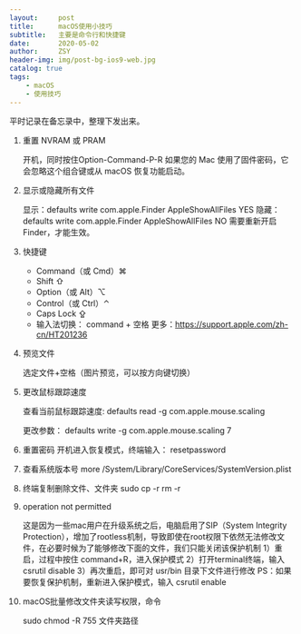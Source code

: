 ```yaml
---
layout:     post
title:      macOS使用小技巧
subtitle:   主要是命令行和快捷键
date:       2020-05-02
author:     ZSY
header-img: img/post-bg-ios9-web.jpg
catalog: true
tags:
    - macOS
    - 使用技巧
---
```


平时记录在备忘录中，整理下发出来。

1. 重置 NVRAM 或 PRAM

	开机，同时按住Option-Command-P-R
	如果您的 Mac 使用了固件密码，它会忽略这个组合键或从 macOS 恢复功能启动。

2. 显示或隐藏所有文件

	显示：defaults write com.apple.Finder AppleShowAllFiles YES
    隐藏：defaults write com.apple.Finder AppleShowAllFiles NO
    需要重新开启Finder，才能生效。

3. 快捷键

    * Command（或 Cmd）⌘
    * Shift ⇧
    * Option（或 Alt）⌥
    * Control（或 Ctrl）⌃
    * Caps Lock ⇪
    * 输入法切换： command + 空格
	  更多：https://support.apple.com/zh-cn/HT201236

4. 预览文件

    选定文件+空格（图片预览，可以按方向键切换）
	
5.  更改鼠标跟踪速度

	查看当前鼠标跟踪速度:
	defaults read -g com.apple.mouse.scaling 

	更改参数：
	defaults write -g com.apple.mouse.scaling 7 

6. 重置密码
   开机进入恢复模式，终端输入：
    resetpassword

7. 查看系统版本号
	more /System/Library/CoreServices/SystemVersion.plist

8. 终端复制删除文件、文件夹
	sudo cp -r
		 rm -r 
 
9. operation not permitted

	这是因为一些mac用户在升级系统之后，电脑启用了SIP（System Integrity Protection），增加了rootless机制，导致即使在root权限下依然无法修改文件，在必要时候为了能够修改下面的文件，我们只能关闭该保护机制
	1）重启，过程中按住 command+R，进入保护模式
	2）打开terminal终端，输入
	csrutil disable
	3）再次重启，即可对 usr/bin 目录下文件进行修改
	PS：如果要恢复保护机制，重新进入保护模式，输入
	csrutil enable

11. macOS批量修改文件夹读写权限，命令

    sudo chmod -R 755 文件夹路径




     
